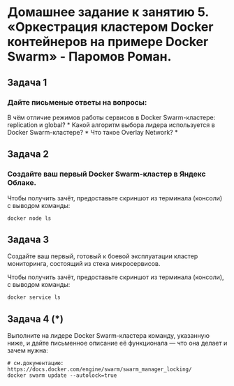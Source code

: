 # Домашнее задание к занятию 5. «Оркестрация кластером Docker контейнеров на примере Docker Swarm» - Паромов Роман.

## Задача 1

### Дайте письменые ответы на вопросы:

В чём отличие режимов работы сервисов в Docker Swarm-кластере: replication и global?
*
Какой алгоритм выбора лидера используется в Docker Swarm-кластере?
*
Что такое Overlay Network?
*

## Задача 2

### Создайте ваш первый Docker Swarm-кластер в Яндекс Облаке.

Чтобы получить зачёт, предоставьте скриншот из терминала (консоли) с выводом команды:
```
docker node ls
```

## Задача 3

Создайте ваш первый, готовый к боевой эксплуатации кластер мониторинга, состоящий из стека микросервисов.

Чтобы получить зачёт, предоставьте скриншот из терминала (консоли), с выводом команды:
```
docker service ls
```

## Задача 4 (*)

Выполните на лидере Docker Swarm-кластера команду, указанную ниже, и дайте письменное описание её функционала — что она делает и зачем нужна:
```
# см.документацию: https://docs.docker.com/engine/swarm/swarm_manager_locking/
docker swarm update --autolock=true
```
